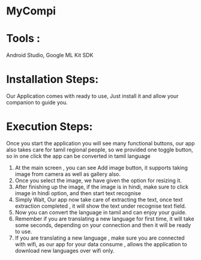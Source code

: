 # MyCompi
# Tools :
Android Studio, Google ML Kit SDK

# Installation Steps:
Our Application comes with ready to use,
Just install it and allow your companion to guide you.

# Execution Steps:
Once you start the application you will see many functional buttons, our app also takes care for tamil regional people,
so we provided one toggle button, so in one click the app can be converted in tamil language 
1. At the main screen , you can see Add image button, it supports taking image from camera as well as gallery also.
2. Once you select the image, we have given the option for resizing it.
3. After finishing up the image, if the image is in hindi, make sure to click image in hindi option, and then start text recognise 
4. Simply Wait, Our app now take care of extracting the text, once text extraction completed , it will show the text under recognise text field.
5. Now you can convert the language in tamil and can enjoy your guide.
6. Remember if you are translating a new language for first time, it will take some seconds, depending on your connection and then it will be ready to use.
7. If you are translating a new language , make sure you are connected with wifi, as our app for your data consume , allows the application to download new languages over wifi only.
